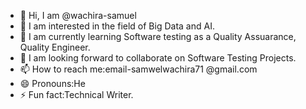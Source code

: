 - 👋 Hi, I am @wachira-samuel
- 👀 I am interested in the field of Big Data and AI.
- 🌱 I am currently learning Software testing as a Quality Assuarance, Quality Engineer.
- 💞️ I am looking  forward to collaborate on Software Testing  Projects.
- 📫 How to reach me:email-samwelwachira71 @gmail.com
- 😄 Pronouns:He
- ⚡ Fun fact:Technical Writer.

<!---
wachira-samuel/wachira-samuel is a ✨ special ✨ repository because its `README.md` (this file) appears on your GitHub profile.
You can click the Preview link to take a look at your changes.
--->
